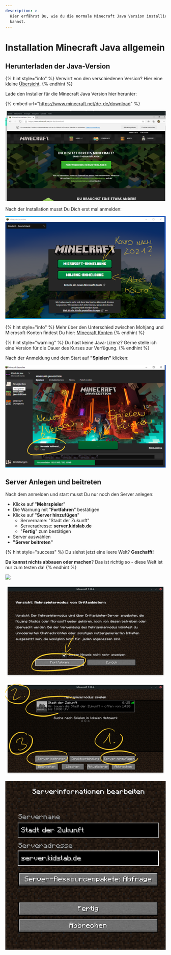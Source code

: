 ```yaml
---
description: >-
  Hier erfährst Du, wie du die normale Minecraft Java Version installieren
  kannst.
---
```


# Installation Minecraft Java allgemein

## Herunterladen der Java-Version

{% hint style="info" %}
Verwirrt von den verschiedenen Version? Hier eine kleine [Übersicht](minecraft-versionen.md). 
{% endhint %}

Lade den Installer für die Minecraft Java Version hier herunter:

{% embed url="https://www.minecraft.net/de-de/download" %}

![](../../.gitbook/assets/java-1-download.png)

Nach der Installation musst Du Dich erst mal anmelden:

![](../../.gitbook/assets/java-2-anmeldung.png)

{% hint style="info" %}
Mehr über den Unterschied zwischen Mohjang und Microsoft-Konten findest Du hier: [Minecraft Konten](minecraft-und-microsoft-konten.md)
{% endhint %}

{% hint style="warning" %}
Du hast keine Java-Lizenz? Gerne stelle ich eine Version für die Dauer des Kurses zur Verfügung.
{% endhint %}

Nach der Anmeldung und dem Start auf **"Spielen"** klicken:

![](../../.gitbook/assets/java-4.png)

## Server Anlegen und beitreten

Nach dem anmelden und start musst Du nur noch den Server anlegen:

* Klicke auf "**Mehrspieler**"
* Die Warnung mit "**Fortfahren**" bestätigen
* Klicke auf "**Server hinzufügen**"
  * Servername: "Stadt der Zukunft"
  * Serveradresse: **server.kidslab.de**
  * "**Fertig**" zum bestätigen
* Server auswählen
* **"Server beitreten"**  

{% hint style="success" %}
Du siehst jetzt eine leere Welt? **Geschafft**! 

**Du kannst nichts abbauen oder machen**? Das ist richtig so - diese Welt ist nur zum testen da!
{% endhint %}

![](../../.gitbook/assets/java-5-mehrspieler.png)

![](../../.gitbook/assets/java-6-warnung.png)

![](../../.gitbook/assets/java-9-beitreten.png)

![](../../.gitbook/assets/java-8-server-anlegen.png)

